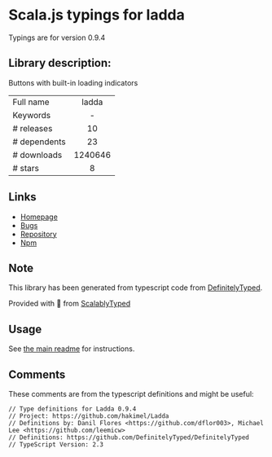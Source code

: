 
# Scala.js typings for ladda

Typings are for version 0.9.4

## Library description:
Buttons with built-in loading indicators

|                    |                 |
| ------------------ | :-------------: |
| Full name          | ladda |
| Keywords           | - |
| # releases         | 10 |
| # dependents       | 23 |
| # downloads        | 1240646 |
| # stars            | 8 |

## Links
- [Homepage](http://lab.hakim.se/ladda)
- [Bugs](https://github.com/hakimel/Ladda/issues)
- [Repository](https://github.com/hakimel/Ladda)
- [Npm](https://www.npmjs.com/package/ladda)
    


## Note
This library has been generated from typescript code from [DefinitelyTyped](https://definitelytyped.org).

Provided with :purple_heart: from [ScalablyTyped](https://github.com/oyvindberg/ScalablyTyped)

## Usage
See [the main readme](../../readme.md) for instructions.

## Comments

These comments are from the typescript definitions and might be useful:
```
// Type definitions for Ladda 0.9.4
// Project: https://github.com/hakimel/Ladda
// Definitions by: Danil Flores <https://github.com/dflor003>, Michael Lee <https://github.com/leemicw>
// Definitions: https://github.com/DefinitelyTyped/DefinitelyTyped
// TypeScript Version: 2.3

```

